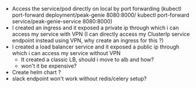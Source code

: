 - Access the service/pod directly on local by port forwarding (kubectl port-forward deployment/peak-genie 8080:8000/ kubectl port-forward service/peak-genie-service 8080:8000)
- I created an ingress and it exposed a private ip through which i can access my service with VPN (I can directly access my ClusterIp service endpoint instead using VPN, why create an ingress for this ?)
- I created a load balancer service and it exposed a public ip through which i can access my service without VPN
  - It created a classic LB, should i move to alb and how?
  - won't it be expensive?
- Create helm chart ?
- slack endpoint won't work without redis/celery setup?
